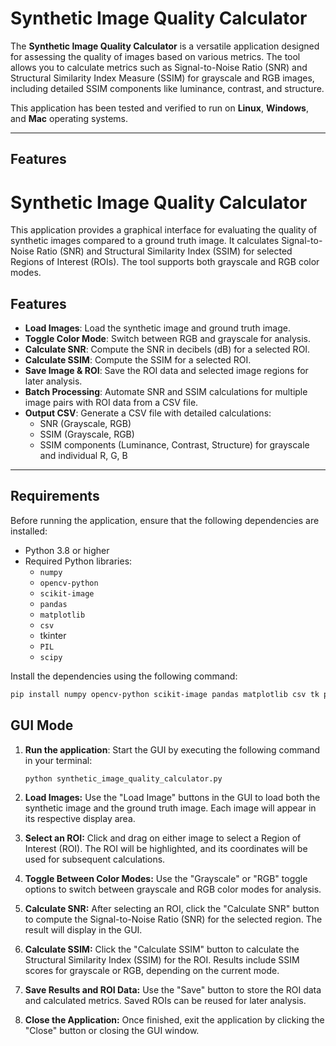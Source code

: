 # Synthetic Image Quality Calculator

The **Synthetic Image Quality Calculator** is a versatile application designed for assessing the quality of images based on various metrics. The tool allows you to calculate metrics such as Signal-to-Noise Ratio (SNR) and Structural Similarity Index Measure (SSIM) for grayscale and RGB images, including detailed SSIM components like luminance, contrast, and structure.

This application has been tested and verified to run on **Linux**, **Windows**, and **Mac** operating systems.

---

## Features

# Synthetic Image Quality Calculator

This application provides a graphical interface for evaluating the quality of synthetic images compared to a ground truth image. It calculates Signal-to-Noise Ratio (SNR) and Structural Similarity Index (SSIM) for selected Regions of Interest (ROIs). The tool supports both grayscale and RGB color modes.

## Features

- **Load Images**: Load the synthetic image and ground truth image.
- **Toggle Color Mode**: Switch between RGB and grayscale for analysis.
- **Calculate SNR**: Compute the SNR in decibels (dB) for a selected ROI.
- **Calculate SSIM**: Compute the SSIM for a selected ROI.
- **Save Image & ROI**: Save the ROI data and selected image regions for later analysis.
- **Batch Processing**: Automate SNR and SSIM calculations for multiple image pairs with ROI data from a CSV file.
- **Output CSV**: Generate a CSV file with detailed calculations:
  - SNR (Grayscale, RGB)
  - SSIM (Grayscale, RGB)
  - SSIM components (Luminance, Contrast, Structure) for grayscale and individual R, G, B
---

## Requirements

Before running the application, ensure that the following dependencies are installed:

- Python 3.8 or higher
- Required Python libraries:
  - `numpy`
  - `opencv-python`
  - `scikit-image`
  - `pandas`
  - `matplotlib`
  - `csv`
  - tkinter
  - `PIL`
  - `scipy`

Install the dependencies using the following command:

```bash
pip install numpy opencv-python scikit-image pandas matplotlib csv tk pillow scipy
```

## GUI Mode

1. **Run the application**: Start the GUI by executing the following command in your terminal:
   ```bash
   python synthetic_image_quality_calculator.py
   ```
2. **Load Images:** Use the "Load Image" buttons in the GUI to load both the synthetic image and the ground truth image. Each image will appear in its respective display area.

3. **Select an ROI:** Click and drag on either image to select a Region of Interest (ROI). The ROI will be highlighted, and its coordinates will be used for subsequent calculations.

4. **Toggle Between Color Modes:** Use the "Grayscale" or "RGB" toggle options to switch between grayscale and RGB color modes for analysis.

5. **Calculate SNR:** After selecting an ROI, click the "Calculate SNR" button to compute the Signal-to-Noise Ratio (SNR) for the selected region. The result will display in the GUI.

6. **Calculate SSIM:** Click the "Calculate SSIM" button to calculate the Structural Similarity Index (SSIM) for the ROI. Results include SSIM scores for grayscale or RGB, depending on the current mode.

7. **Save Results and ROI Data:** Use the "Save" button to store the ROI data and calculated metrics. Saved ROIs can be reused for later analysis.

8. **Close the Application:** Once finished, exit the application by clicking the "Close" button or closing the GUI window.




